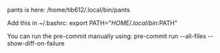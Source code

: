 pants is here:
/home/tib612/.local/bin/pants


Add this in ~/.bashrc:
export PATH="$HOME/.local/bin:$PATH"


You can run the pre-commit manually using:
pre-commit run --all-files --show-diff-on-failure